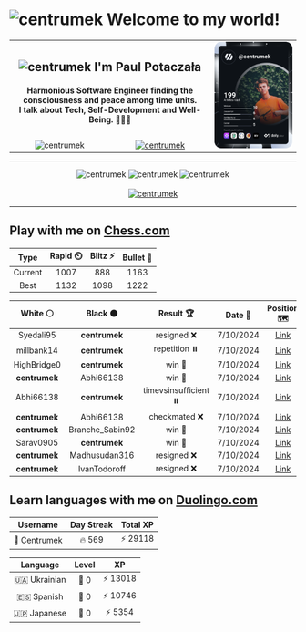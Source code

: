 <h1>
  <img
    src="https://emojis.slackmojis.com/emojis/images/1531849430/4246/blob-sunglasses.gif"
    width="30"
    alt="centrumek"
  />
  Welcome to my world!
</h1>

<table>
  <tbody>
    <tr>
      <td align="center" width="70%" colspan="2">
        <h2>
          <img
            src="https://raw.githubusercontent.com/MartinHeinz/MartinHeinz/master/wave.gif"
            width="30px"
            alt="centrumek"
          />
          I'm Paul Potaczała
        </h2>
        <h4>
          Harmonious Software Engineer finding the consciousness and peace among time units.
          <br/>
          I talk about Tech, Self-Development and Well-Being. 🌿🧘🚀
        </h4>
      </td>
      <td width="30%" rowspan="2">
        <a href="https://app.daily.dev/centrumek">
          <img
            src="./devcard.svg"
            alt="centrumek"
          />
        </a>
      </td>
    </tr>
    <tr align="center">
      <td>
        <img
          src="https://komarev.com/ghpvc/?username=centrumek&label=visitors&color=0e75b6&style=flat"
          alt="centrumek"
        >
      </td>
      <td>
        <a href="https://stackoverflow.com/users/14496012/centrumek">
          <img
            src="https://stackoverflow.com/users/flair/14496012.png?theme=dark"
            alt="centrumek"
          >
        </a>
      </td>
    </tr>
  </tbody>
</table>

---
<div align="center">
  <img 
    src="https://github-readme-stats.vercel.app/api?username=centrumek&show_icons=true&count_private=true&theme=dark&hide_border=true&hide=issues,contribs&bg_color=00000000"
    alt="centrumek"
  />
  <img
    src="https://github-readme-stats.vercel.app/api/top-langs/?username=centrumek&layout=compact&hide_border=true&theme=dark&bg_color=00000000&langs_count=6&exclude_repo=air-statistic-app"
    alt="centrumek"
  />
  <img 
    src="https://github-readme-streak-stats.herokuapp.com?user=centrumek&theme=dark&hide_border=true&background=FFFFFF00"
    alt="centrumek"
  />
  <br/>
  <br/>
  <a href="https://www.buymeacoffee.com/centrumek">
    <img
      src="https://cdn.buymeacoffee.com/buttons/v2/default-orange.png"
      height="50"
      width="210"
      alt="centrumek"
    />
  </a>
</div>

---

## Play with me on [Chess.com](https://www.chess.com/member/centrumek)

<div align="center">
<!--START_SECTION:chessStats-->
<!-- Automatically generated with https://github.com/Balastrong/chess-stats-action -->

| Type | Rapid ⏲️ | Blitz ⚡ | Bullet 🔫 |
|:---:|:---:|:---:|:---:|
| Current | 1007 | 888 | 1163 |
| Best | 1132 | 1098 | 1222 |

| White ⚪ | Black ⚫ | Result 🏆 | Date 📅 | Position 🗺️ | Type 🕕 |
|:---:|:---:|:---:|:---:|:---:|:---:|
| Syedali95 | **centrumek** | resigned ❌ | 7/10/2024 | <a href="http://www.ee.unb.ca/cgi-bin/tervo/fen.pl?select=8/3Q2p1/5k1p/1B5P/P3r2R/2P5/5KP1/R7 b - -">Link</a> | Blitz |
| millbank14 | **centrumek** | repetition ⏸️ | 7/10/2024 | <a href="http://www.ee.unb.ca/cgi-bin/tervo/fen.pl?select=rn1qr1k1/pp6/2p4Q/3p1p2/4p1p1/2N3B1/PPP2PP1/R3R1K1 w - -">Link</a> | Blitz |
| HighBridge0 | **centrumek** | win 🥇 | 7/10/2024 | <a href="http://www.ee.unb.ca/cgi-bin/tervo/fen.pl?select=8/1B6/2p1r3/3pk3/PK6/1P6/8/8 w - -">Link</a> | Blitz |
| **centrumek** | Abhi66138 | win 🥇 | 7/10/2024 | <a href="http://www.ee.unb.ca/cgi-bin/tervo/fen.pl?select=8/8/2p1p3/R1P1kp1b/P1B5/4P3/1PK5/3r4 b - -">Link</a> | Blitz |
| Abhi66138 | **centrumek** | timevsinsufficient ⏸️ | 7/10/2024 | <a href="http://www.ee.unb.ca/cgi-bin/tervo/fen.pl?select=4k3/8/4P3/5K1P/8/8/8/8 w - -">Link</a> | Blitz |
| **centrumek** | Abhi66138 | checkmated ❌ | 7/10/2024 | <a href="http://www.ee.unb.ca/cgi-bin/tervo/fen.pl?select=2k4r/1p6/2p4p/4RP2/Pp3p2/7q/3r4/6RK w - -">Link</a> | Blitz |
| **centrumek** | Branche_Sabin92 | win 🥇 | 7/10/2024 | <a href="http://www.ee.unb.ca/cgi-bin/tervo/fen.pl?select=8/8/8/8/8/5K2/6Q1/7k b - -">Link</a> | Blitz |
| Sarav0905 | **centrumek** | win 🥇 | 7/10/2024 | <a href="http://www.ee.unb.ca/cgi-bin/tervo/fen.pl?select=rnbqk1nr/pp5p/2p2P2/3p2p1/8/1P2PNb1/PBP2PPP/RN2KB1R w KQkq -">Link</a> | Blitz |
| **centrumek** | Madhusudan316 | resigned ❌ | 7/10/2024 | <a href="http://www.ee.unb.ca/cgi-bin/tervo/fen.pl?select=2kr4/ppp2ppp/8/2K5/2P5/P7/1q6/8 w - -">Link</a> | Blitz |
| **centrumek** | IvanTodoroff | resigned ❌ | 7/10/2024 | <a href="http://www.ee.unb.ca/cgi-bin/tervo/fen.pl?select=8/p5b1/1p4kp/1P6/P7/8/2K2n2/5r2 w - -">Link</a> | Blitz |

<!--END_SECTION:chessStats-->
</div>

## Learn languages with me on [Duolingo.com](https://www.duolingo.com/profile/Centrumek)

<div align="center">
<!--START_SECTION:duolingoStats-->
<!-- Automatically generated with https://github.com/centrumek/duolingo-readme-stats-->

| Username | Day Streak | Total XP |
|:---:|:---:|:---:|
| 👤 Centrumek | 🔥 569 | ⚡ 29118 |

| Language | Level | XP |
|:---:|:---:|:---:|
| 🇺🇦 Ukrainian | 👑 0 | ⚡ 13018 |
| 🇪🇸 Spanish | 👑 0 | ⚡ 10746 |
| 🇯🇵 Japanese | 👑 0 | ⚡ 5354 |

<!--END_SECTION:duolingoStats-->
</div>
<!--
**centrumek/centrumek** is a ✨ _special_ ✨ repository because its `README.md` (this file) appears on your GitHub profile.

Here are some ideas to get you started:

- 🔭 I’m currently working on ...
- 🌱 I’m currently learning ...
- 👯 I’m looking to collaborate on ...
- 🤔 I’m looking for help with ...
- 💬 Ask me about ...
- 📫 How to reach me: ...
- 😄 Pronouns: ...
- ⚡ Fun fact: ...
-->
